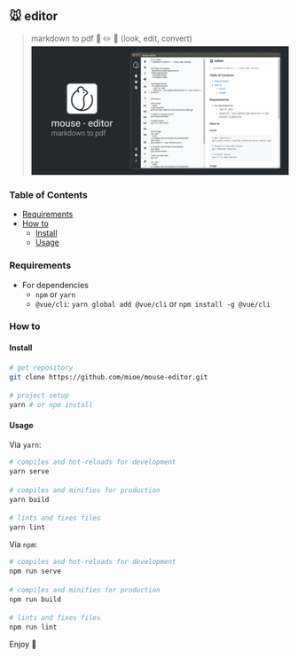 ## 🐭 editor
> markdown to pdf 👀 ✏️ 🎉 (look, edit, convert)
![preview](./preview-github.png)


### Table of Contents
- [Requirements](#requirements)
- [How to](#how-to)
  - [Install](#install)
  - [Usage](#usage)


### Requirements
- For dependencies
  - `npm` or `yarn`
  - `@vue/cli`: `yarn global add @vue/cli` or `npm install -g @vue/cli`


### How to

#### Install
```bash
# get repository
git clone https://github.com/mioe/mouse-editor.git

# project setup
yarn # or npm install
```


#### Usage
Via `yarn`:
```bash
# compiles and hot-reloads for development
yarn serve

# compiles and minifies for production
yarn build

# lints and fixes files
yarn lint
```
Via `npm`:
```bash
# compiles and hot-reloads for development
npm run serve

# compiles and minifies for production
npm run build

# lints and fixes files
npm run lint
```

Enjoy 🙉
